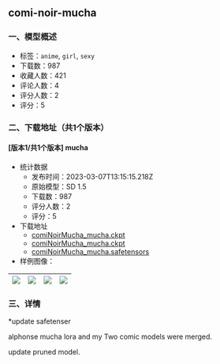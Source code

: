## comi-noir-mucha
### 一、模型概述

- 标签：`anime`, `girl`, `sexy`
- 下载数：987
- 收藏人数：421
- 评论人数：4
- 评分人数：2
- 评分：5

### 二、下载地址（共1个版本）

#### [版本1/共1个版本] mucha

- 统计数据
  - 发布时间：2023-03-07T13:15:15.218Z
  - 原始模型：SD 1.5
  - 下载数：987
  - 评分人数：2
  - 评分：5
- 下载地址
  - [comiNoirMucha_mucha.ckpt](https://civitai.com/api/download/models/19290?type=Model&format=PickleTensor&size=full&fp=fp16)
  - [comiNoirMucha_mucha.ckpt](https://civitai.com/api/download/models/19290?type=Pruned%20Model&format=PickleTensor&size=pruned&fp=fp16)
  - [comiNoirMucha_mucha.safetensors](https://civitai.com/api/download/models/19290)
- 样例图像：

| <img src="https://image.civitai.com/xG1nkqKTMzGDvpLrqFT7WA/79456343-352c-4cd8-ae46-460de22a4f00/width=450/202116.jpeg" /> | <img src="https://image.civitai.com/xG1nkqKTMzGDvpLrqFT7WA/6dd67f83-0c54-4ef0-28de-7c5e87fa8c00/width=450/202123.jpeg" /> | <img src="https://image.civitai.com/xG1nkqKTMzGDvpLrqFT7WA/2aa03fcc-4271-459d-4e0d-badb8e56dd00/width=450/202122.jpeg" /> | <img src="https://image.civitai.com/xG1nkqKTMzGDvpLrqFT7WA/1188abce-33b5-4639-ca89-2fd93ea0cb00/width=450/202121.jpeg" /> |
| ---- | ---- | ---- | ---- |


### 三、详情
<p>*update safetenser</p><p></p><p>alphonse mucha lora and my Two comic models were merged.</p><p></p><p>update pruned model.</p><p></p>